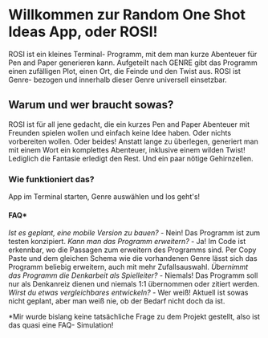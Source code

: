 # Willkommen zur Random One Shot Ideas App, oder ROSI!

ROSI ist ein kleines Terminal- Programm, mit dem man kurze Abenteuer für Pen and Paper generieren kann.
Aufgeteilt nach GENRE gibt das Programm einen zufälligen Plot, einen Ort, die Feinde und den Twist aus.
ROSI ist Genre- bezogen und innerhalb dieser Genre universell einsetzbar.

## Warum und wer braucht sowas?

ROSI ist für all jene gedacht, die ein kurzes Pen and Paper Abenteuer mit Freunden spielen wollen und einfach keine Idee haben.
Oder nichts vorbereiten wollen. Oder beides!
Anstatt lange zu überlegen, generiert man mit einem Wort ein komplettes Abenteuer, inklusive einem wilden Twist!
Lediglich die Fantasie erledigt den Rest. Und ein paar nötige Gehirnzellen.

### Wie funktioniert das?

App im Terminal starten, Genre auswählen und los geht's!

#### FAQ*

*Ist es geplant, eine mobile Version zu bauen?* - Nein! Das Programm ist zum testen konzipiert.
*Kann man das Programm erweitern?* - Ja! Im Code ist erkennbar, wo die Passagen zum erweitern des Programms sind. Per Copy Paste und dem gleichen Schema wie die vorhandenen Genre lässt sich das Programm beliebig erweitern, auch mit mehr Zufallsauswahl.
*Übernimmt das Programm die Denkarbeit als Spielleiter?* - Niemals! Das Programm soll nur als Denkanreiz dienen und niemals 1:1 übernommen oder zitiert werden.
*Wirst du etwas vergleichbares entwickeln?* - Wer weiß! Aktuell ist sowas nicht geplant, aber man weiß nie, ob der Bedarf nicht doch da ist.

*Mir wurde bislang keine tatsächliche Frage zu dem Projekt gestellt, also ist das quasi eine FAQ- Simulation!
